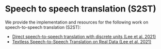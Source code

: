 # Speech to speech translation (S2ST)

We provide the implementation and resources for the following work on speech-to-speech translation (S2ST):
 * [Direct speech-to-speech translation with discrete units (Lee et al. 2021)](docs/direct_s2st_discrete_units.md)
 * [Textless Speech-to-Speech Translation on Real Data (Lee et al. 2021)](docs/textless_s2st_real_data.md)
